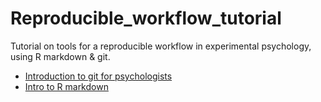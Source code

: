 # Reproducible_workflow_tutorial

Tutorial on tools for a reproducible workflow in experimental psychology, using R markdown & git.

- [Introduction to git for psychologists](gitforpsy)
- [Intro to R markdown](rmarkdown_intro)
